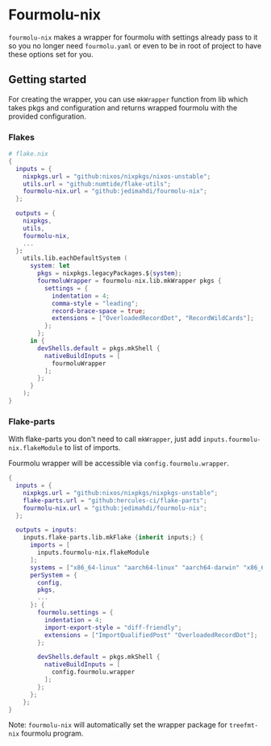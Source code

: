 # Fourmolu-nix

`fourmolu-nix` makes a wrapper for fourmolu with settings already pass to it so
you no longer need `fourmolu.yaml` or even to be in root of project to have
these options set for you.

## Getting started

For creating the wrapper, you can use `mkWrapper` function from lib which takes
pkgs and configuration and returns wrapped fourmolu with the provided configuration.

### Flakes

```nix
# flake.nix
{
  inputs = {
    nixpkgs.url = "github:nixos/nixpkgs/nixos-unstable";
    utils.url = "github:numtide/flake-utils";
    fourmolu-nix.url = "github:jedimahdi/fourmolu-nix";
  };

  outputs = {
    nixpkgs,
    utils,
    fourmolu-nix,
    ...
  }:
    utils.lib.eachDefaultSystem (
      system: let
        pkgs = nixpkgs.legacyPackages.${system};
        fourmoluWrapper = fourmolu-nix.lib.mkWrapper pkgs {
          settings = {
            indentation = 4;
            comma-style = "leading";
            record-brace-space = true;
            extensions = ["OverloadedRecordDot", "RecordWildCards"];
          };
        };
      in {
        devShells.default = pkgs.mkShell {
          nativeBuildInputs = [
            fourmoluWrapper
          ];
        };
      }
    );
}
```

### Flake-parts

With flake-parts you don't need to call `mkWrapper`, just add
`inputs.fourmolu-nix.flakeModule` to list of imports.

Fourmolu wrapper will be accessible via `config.fourmolu.wrapper`.

```nix
{
  inputs = {
    nixpkgs.url = "github:nixos/nixpkgs/nixpkgs-unstable";
    flake-parts.url = "github:hercules-ci/flake-parts";
    fourmolu-nix.url = "github:jedimahdi/fourmolu-nix";
  };

  outputs = inputs:
    inputs.flake-parts.lib.mkFlake {inherit inputs;} {
      imports = [
        inputs.fourmolu-nix.flakeModule
      ];
      systems = ["x86_64-linux" "aarch64-linux" "aarch64-darwin" "x86_64-darwin"];
      perSystem = {
        config,
        pkgs,
        ...
      }: {
        fourmolu.settings = {
          indentation = 4;
          import-export-style = "diff-friendly";
          extensions = ["ImportQualifiedPost" "OverloadedRecordDot"];
        };

        devShells.default = pkgs.mkShell {
          nativeBuildInputs = [
            config.fourmolu.wrapper
          ];
        };
      };
    };
}
```

Note: `fourmolu-nix` will automatically set the wrapper package for `treefmt-nix`
fourmolu program.
